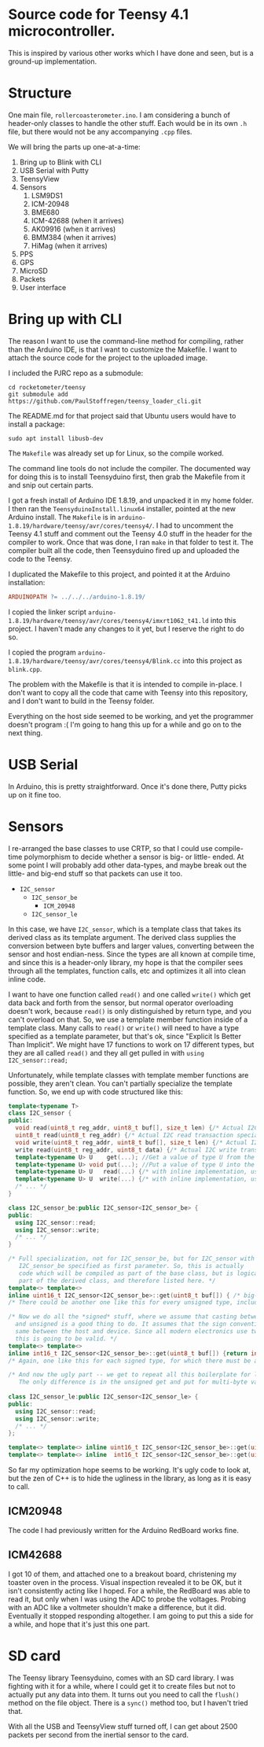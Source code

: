 # Source code for Teensy 4.1 microcontroller. 
This is inspired by various other works which I have done and seen, but
is a ground-up implementation. 

# Structure
One main file, `rollercoasterometer.ino`. I am considering a bunch of header-only
classes to handle the other stuff. Each would be in its own `.h` file, but
there would not be any accompanying `.cpp` files.

We will bring the parts up one-at-a-time:

1. Bring up to Blink with CLI
2. USB Serial with Putty
3. TeensyView
4. Sensors
   1. LSM9DS1
   2. ICM-20948
   3. BME680
   4. ICM-42688 (when it arrives)
   5. AK09916 (when it arrives)
   6. BMM384 (when it arrives)
   7. HiMag (when it arrives)
5. PPS
6. GPS
7. MicroSD
8. Packets
9. User interface

# Bring up with CLI
The reason I want to use the command-line method for compiling, rather than
the Arduino IDE, is that I want to customize the Makefile. I want to attach
the source code for the project to the uploaded image.

I included the PJRC repo as a submodule:

```shell
cd rocketometer/teensy
git submodule add https://github.com/PaulStoffregen/teensy_loader_cli.git
```

The README.md for that project said that Ubuntu users would have to install a package:

```shell
sudo apt install libusb-dev
```

The `Makefile` was already set up for Linux, so the compile worked.

The command line tools do not include the compiler. The documented way for doing this
is to install Teensyduino first, then grab the Makefile from it and snip out certain parts.

I got a fresh install of Arduino IDE 1.8.19, and unpacked it in my home folder. I then ran
the `TeensyduinoInstall.linux64` installer, pointed at the new Arduino install. The `Makefile` is
in `arduino-1.8.19/hardware/teensy/avr/cores/teensy4/`. I had to uncomment the Teensy 4.1 stuff and
comment out the Teensy 4.0 stuff in the header for the compiler to work. Once that was done,
I ran `make` in that folder to test it. The compiler built all the code, then Teensyduino fired up
and uploaded the code to the Teensy.

I duplicated the Makefile to this project, and pointed it at the Arduino installation:

```makefile
ARDUINOPATH ?= ../../../arduino-1.8.19/
```

I copied the linker script `arduino-1.8.19/hardware/teensy/avr/cores/teensy4/imxrt1062_t41.ld`
into this project. I haven't made any changes to it yet, but I reserve the right to do so.

I copied the program `arduino-1.8.19/hardware/teensy/avr/cores/teensy4/Blink.cc` into this project as
`blink.cpp`.

The problem with the Makefile is that it is intended to compile in-place. I
don't want to copy all the code that came with Teensy into this repository,
and I don't want to build in the Teensy folder. 

Everything on the host side seemed to be working, and yet the programmer doesn't program :( I'm going to hang this up
for a while and go on to the next thing.

# USB Serial
In Arduino, this is pretty straightforward. Once it's done there, Putty picks
up on it fine too.

# Sensors
I re-arranged
the base classes to use CRTP, so that I could use compile-time polymorphism
to decide whether a sensor is big- or little- ended. At some point I will
probably add other data-types, and maybe break out the little- and big-end
stuff so that packets can use it too.

* `I2C_sensor`
  * `I2C_sensor_be`
     * `ICM_20948`
  * `I2C_sensor_le`

In this case, we have `I2C_sensor`, which is a template class that takes its 
derived class as its template argument. The derived class supplies the conversion
between byte buffers and larger values, converting between the sensor and host
endian-ness. Since the types are all known at compile time, and since this is a
header-only library, my hope is that the compiler sees through all the templates,
function calls, etc and optimizes it all into clean inline code.
  
I want to have one function called `read()` and one called `write()` which
get data back and forth from the sensor, but normal operator overloading doesn't
work, because `read()` is only distinguished by return type, and you can't overload
on that. So, we use a template member function inside of a template class. Many 
calls to `read()` or `write()` will need to have a type specified as a template
parameter, but that's ok, since "Explicit Is Better Than Implicit". We might
have 17 functions to work on 17 different types, but they are all called `read()`
and they all get pulled in with `using I2C_sensor::read;`

Unfortunately, while template classes with template member functions are possible,
they aren't clean. You can't partially specialize the template function. So, we end
up with code structured like this:

```c++
template<typename T>
class I2C_sensor {
public:
  void read(uint8_t reg_addr, uint8_t buf[], size_t len) {/* Actual I2C read transaction of len bytes */} 
  uint8_t read(uint8_t reg_addr) {/* Actual I2C read transaction special case for 1 byte */} 
  void write(uint8_t reg_addr, uint8_t buf[], size_t len) {/* Actual I2C write transaction of len bytes */} 
  write read(uint8_t reg_addr, uint8_t data) {/* Actual I2C write transaction special case for 1 byte */} 
  template<typename U> U    get(...); //Get a value of type U from the buffer
  template<typename U> void put(...); //Put a value of type U into the buffer
  template<typename U> U   read(...) {/* with inline implementation, using get<U>() */}
  template<typename U> U  write(...) {/* with inline implementation, using put<U>() */}
  /* ... */
}

class I2C_sensor_be:public I2C_sensor<I2C_sensor_be> {
public:
  using I2C_sensor::read;
  using I2C_sensor::write;
  /* ... */
}

/* Full specialization, not for I2C_sensor_be, but for I2C_sensor with
   I2C_sensor_be specified as first parameter. So, this is actually
   code which will be compiled as part of the base class, but is logically
   part of the derived class, and therefore listed here. */
template<> template<> 
inline uint16_t I2C_sensor<I2C_sensor_be>::get(uint8_t buf[]) { /* big-endian extract from buffer */ };
/* There could be another one like this for every unsigned type, including uint8_t */

/* Now we do all the *signed* stuff, where we assume that casting between signed
  and unsigned is a good thing to do. It assumes that the sign convention is the
  same between the host and device. Since all modern electronics use twos complement,
  this is going to be valid. */
template<> template<> 
inline int16_t I2C_sensor<I2C_sensor_be>::get(uint8_t buf[]) {return int16_t(get<uint16_t>(buf)); /* use unsigned get, then cast to signed */};
/* Again, one like this for each signed type, for which there must be an unsigned type.

/* And now the ugly part -- we get to repeat all this boilerplate for little-endian  
   The only difference is in the unsigned get and put for multi-byte values. */
   
class I2C_sensor_le:public I2C_sensor<I2C_sensor_le> {
public:
  using I2C_sensor::read;
  using I2C_sensor::write;
  /* ... */
};

template<> template<> inline uint16_t I2C_sensor<I2C_sensor_be>::get(uint8_t buf[]) { /* ... */ }
template<> template<> inline  int16_t I2C_sensor<I2C_sensor_be>::get(uint8_t buf[]) {return int16_t(get<uint16_t>(buf));}

```

So far my optimization hope seems to be working. It's ugly code to look at, but
the zen of C++ is to hide the ugliness in the library, as long as it is easy to
call.

## ICM20948
The code I had previously written for the Arduino RedBoard works fine. 

## ICM42688
I got 10 of them, and attached one to a breakout board, christening my toaster oven in the process.
Visual inspection revealed it to be OK, but it isn't consistently acting like I hoped. For a while,
the RedBoard was able to read it, but only when I was using the ADC to probe the voltages. Probing with
an ADC like a voltmeter shouldn't make a difference, but it did. Eventually it stopped responding altogether.
I am going to put this a side for a while, and hope that it's just this one part.

# SD card
The Teensy library Teensyduino, comes with an SD card library. I was fighting with it for a while,
where I could get it to create files but not to actually put any data into them. It turns out you
need to call the `flush()` method on the file object. There is a `sync()` method too, but I haven't
tried that.

With all the USB and TeensyView stuff turned off, I can get about 2500 packets per second from the inertial sensor to the card.

